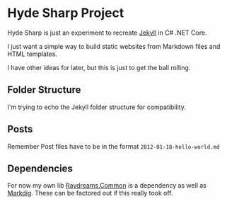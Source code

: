 # Hyde Sharp Project

Hyde Sharp is just an experiment to recreate [Jekyll](https://jekyllrb.com/) in C# .NET Core.

I just want a simple way to build static websites from Markdown files and HTML templates.

I have other ideas for later, but this is just to get the ball rolling.

## Folder Structure

I'm trying to echo the Jekyll folder structure for compatibility.

## Posts

Remember Post files have to be in the format `2012-01-18-hello-world.md`

## Dependencies

For now my own lib [Raydreams.Common](https://github.com/GrumpyCockatiel/Raydreams.Common) is a dependency as well as [Markdig](https://www.nuget.org/packages/Markdig/). These can be factored out if this really took off.
